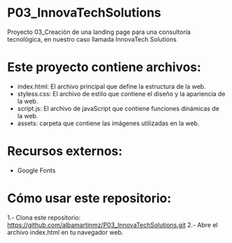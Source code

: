 # P03_InnovaTechSolutions
Proyecto 03_Creación de una landing page para una consultoría tecnológica, en nuestro caso llamada InnovaTech Solutions

# Este proyecto contiene archivos:
  - index.html: El archivo principal que define la estructura de la web.
  - styless.css: El archivo de estilo que contiene el diseño y la apariencia de la web.
  - script.js: El archivo de javaScript que contiene funciones dinámicas de la web.
  - assets: carpeta que contiene las imágenes utilizadas en la web.

# Recursos externos:
  - Google Fonts

# Cómo usar este repositorio:
  1.- Clona este repositorio: https://github.com/albamartinmz/P03_InnovaTechSolutions.git
  2.- Abre el archivo index.html en tu navegador web.

